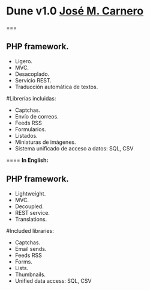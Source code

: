 # Dune v1.0 [José M. Carnero](http://sargazos.net)
===

## PHP framework.

- Ligero.
- MVC.
- Desacoplado.
- Servicio REST.
- Traducción automática de textos.

#Librerías incluidas:

- Captchas.
- Envío de correos.
- Feeds RSS
- Formularios.
- Listados.
- Miniaturas de imágenes.
- Sistema unificado de acceso a datos: SQL, CSV

====
**In English:**

## PHP framework.

- Lightweight.
- MVC.
- Decoupled.
- REST service.
- Translations.

#Included libraries:

- Captchas.
- Email sends.
- Feeds RSS
- Forms.
- Lists.
- Thumbnails.
- Unified data access: SQL, CSV


